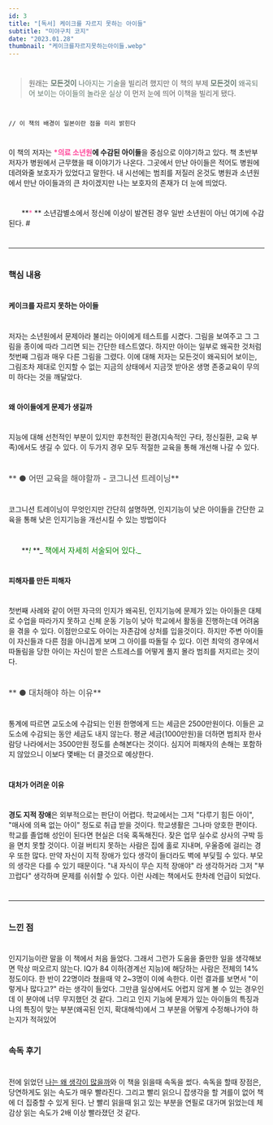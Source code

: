 ```yaml
---
id: 3
title: "[독서] 케이크를 자르지 못하는 아이들"
subtitle: "미야구치 코지"
date: "2023.01.28"
thumbnail: "케이크를자르지못하는아이들.webp"
---
```

#
> 원래는 <span style="color:#62776c">**모든것이** 나아지는 기술</span>을 빌리려 했지만 이 책의 부제 <span style="color:#62776c">**모든것이** 왜곡되어 보이는 아이들의 놀라운 실상</span> 이 먼저 눈에 띄어 이책을 빌리게 됐다. 
#
```
// 이 책의 배경이 일본이란 점을 미리 밝힌다
```
#

이 책의 저자는 **<span style="color:#FF4499">*의료 소년원</span>에 수감된 아이들**을 중심으로 이야기하고 있다. 책 초반부 저자가 병원에서 근무했을 때 이야기가 나온다. 그곳에서 만난 아이들은 적어도 병원에 데려와줄 보호자가 있었다고 말한다. 내 시선에는 범죄를 저질러 온것도 병원과 소년원에서 만난 아이들과의 큰 차이겠지만 나는 보호자의 존재가 더 눈에 띄었다.
#
ㅤㅤ**<span style="color:#FF4499">*</span> ** 소년감별소에서 정신에 이상이 발견된 경우 일반 소년원이 아닌 여기에 수감된다.
#ㅤ

#
___
#
### 핵심 내용
#
**케이크를 자르지 못하는 아이들**
#
저자는 소년원에서 문제아라 불리는 아이에게 테스트를 시켰다. 그림을 보여주고 그 그림을 종이에 따라 그리면 되는 간단한 테스트였다. 하지만 아이는 일부로 왜곡한 것처럼 첫번째 그림과 매우 다른 그림을 그렸다. 이에 대해 저자는 모든것이 왜곡되어 보이는, 그림조차 제대로 인지할 수 없는 지금의 상태에서 지금껏 받아온 생명 존중교육이 무의미 하다는 것을 깨달았다.
#
**왜 아이들에게 문제가 생길까**
#
지능에 대해 선천적인 부분이 있지만 후천적인 환경(지속적인 구타, 정신질환, 교육 부족)에서도 생길 수 있다. 이 두가지 경우 모두 적절한 교육을 통해 개선해 나갈 수 있다. 
#
<span style="font-size:16px; color:#404040;">** ● 어떤 교육을 해야할까 - 코그니션 트레이닝**</span>
#
코그니션 트레이닝이 무엇인지만 간단히 설명하면, 인지기능이 낮은 아이들을 간단한 교육을 통해 낮은 인지기능을 개선시킬 수 있는 방법이다
#
ㅤㅤ**<span style="color:green;font-size:15px">_!_</span> **_ <span style="color:green;font-size:15px">책에서 자세히 
서술되어 있다._</span>

#
**피해자를 만든 피해자**
#

첫번째 사례와 같이 어떤 자극의 인지가 왜곡된, 인지기능에 문제가 있는 아이들은 대체로 수업을 따라가지 못하고 신체 운동 기능이 낮아 학교에서 활동을 진행하는데 어려움을 겪을 수 있다. 이점만으로도 아이는 자존감에 상처를 입을것이다. 하지만 주변 아이들이 자신들과 다른 점을 아니꼽게 보며 그 아이를 따돌릴 수 있다. 이런 최악의 경우에서 따돌림을 당한 아이는 자신이 받은 스트레스를 어떻게 풀지 몰라 범죄를 저지르는 것이다.  
#

<span style="font-size:16px;color:#404040;">** ● 대처해야 하는 이유**</span>
#

통계에 따르면 교도소에 수감되는 인원 한명에게 드는 세금은 2500만원이다. 이들은 교도소에 수감되는 동안 세금도 내지 않는다. 평균 세금(1000만원)을 더하면 범죄자 한사람당 나라에서는 3500만원 정도를 손해본다는 것이다. 심지어 피해자의 손해는 포함하지 않았으니 이보다 몇배는 더 클것으로 예상한다.
#

**대처가 어려운 이유**
#

**경도 지적 장애**은 외부적으로는 판단이 어렵다. 학교에서는 그저 "다루기 힘든 아이", "매사에 의욕 없는 아이" 정도로 취급 받을 것이다. 학교생활은 그나마 양호한 편이다. 학교를 졸업해 성인이 된다면 현실은 더욱 혹독해진다. 잦은 업무 실수로 상사의 구박 등을 면치 못할 것이다. 이걸 버티지 못하는 사람은 집에 홀로 지내며, 우울증에 걸리는 경우 또한 많다.  만약 자신이 지적 장애가 있다 생각이 들더라도 벽에 부딪힐 수 있다. 부모의 생각은 다를 수 있기 때문이다. "내 자식이 무슨 지적 장애야" 라 생각하거라 그저 "부끄럽다" 생각하며 문제를 쉬쉬할 수 있다. 이런 사례는 책에서도 한차례 언급이 되었다.
#
___

#
### 느낀 점
#
인지기능이란 말을 이 책에서 처음 들었다. 그래서 그런가 도움을 줄만한 일을 생각해보면 막상 떠오르지 않는다. IQ가 84 이하(경계선 지능)에 해당하는 사람은 전체의 14% 정도이다. 한 반이 22명이라 쳤을때 약 2~3명이 이에 속한다. 이런 결과를 보면서 "이렇게나 많다고?" 라는 생각이 들었다. 그만큼 일상에서도 어렵지 않게 볼 수 있는 경우인데 이 분야에 너무 무지했던 것 같다. 그리고 인지 기능에 문제가 있는 아이들의 특징과 나의 특징이 맞는 부분(왜곡된 인지, 확대해석)에서 그 부분을 어떻게 수정해나가야 하는지가 적혀있어 
#
### 속독 후기
#
전에 읽었던 [나는 왜 생각이 많을까](https://velog.io/@veluga/%EB%82%98%EB%8A%94-%EC%99%9C-%EC%83%9D%EA%B0%81%EC%9D%B4-%EB%A7%8E%EC%9D%84%EA%B9%8C-%EB%8F%85%ED%9B%84%EA%B0%90)와 이 책을 읽을때 속독을 썼다. 속독을 할때 장점은, 당연하게도 읽는 속도가 매우 빨라진다. 그리고 빨리 읽으니 잡생각을 할 겨를이 없어 책에 더 집중할 수 있게 된다. 난 빨리 읽을때 읽고 있는 부분을 연필로 대가며 읽었는데 체감상 읽는 속도가 2배 이상 빨라졌던 것 같다.
#
